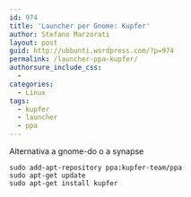 ```yaml
---
id: 974
title: 'Launcher per Gnome: Kupfer'
author: Stefano Marzorati
layout: post
guid: http://ubbunti.wordpress.com/?p=974
permalink: /launcher-ppa-kupfer/
authorsure_include_css:
  - 
categories:
  - Linux
tags:
  - kupfer
  - launcher
  - ppa
---
```

Alternativa a gnome-do o a synapse

`sudo add-apt-repository ppa:kupfer-team/ppa`  
`sudo apt-get update`  
`sudo apt-get install kupfer`